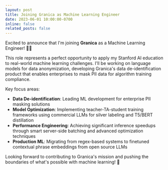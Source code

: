 ```yaml
---
layout: post
title: Joining Granica as Machine Learning Engineer
date: 2023-06-01 10:00:00-0700
inline: false
related_posts: false
---
```


Excited to announce that I'm joining **Granica** as a Machine Learning Engineer! 🤖✨

This role represents a perfect opportunity to apply my Stanford AI education to real-world machine learning challenges. I'll be working on language models for data anonymization, developing Granica's data de-identification product that enables enterprises to mask PII data for algorithm training compliance.

Key focus areas:
- **Data De-identification**: Leading ML development for enterprise PII masking solutions
- **Model Optimization**: Implementing teacher-TA-student training frameworks using commercial LLMs for silver labeling and T5/BERT distillation
- **Performance Engineering**: Achieving significant inference speedups through smart server-side batching and advanced optimization techniques
- **Production ML**: Migrating from regex-based systems to finetuned contextual phrase embeddings from open source LLMs

Looking forward to contributing to Granica's mission and pushing the boundaries of what's possible with machine learning! 🚀 